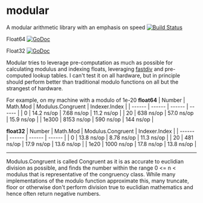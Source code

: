 # modular
A modular arithmetic library with an emphasis on speed
[![Build Status](https://travis-ci.org/stewi1014/modular.svg?branch=master)](https://travis-ci.org/stewi1014/modular)

Float64
[![GoDoc](https://godoc.org/github.com/stewi1014/modular/modular64?status.svg)](https://godoc.org/github.com/stewi1014/modular/modular64)

Float32
[![GoDoc](https://godoc.org/github.com/stewi1014/modular/modular32?status.svg)](https://godoc.org/github.com/stewi1014/modular/modular32)


Modular tries to leverage pre-computation as much as possible for calculating modulus and indexing floats, leveraging [fastdiv] and pre-computed lookup tables. I can't test it on all hardware, but in principle should perform better than traditional modulo functions on all but the strangest of hardware.

For example, on my machine with a modulo of 1e-20 
**float64**
| Number | Math.Mod | Modulus.Congruent | Indexer.Index |
| ------ | ------ | ------ | ------ |
| 0 | 14.2 ns/op | 7.68 ns/op | 11.2 ns/op |
| 20 | 638 ns/op | 57.0 ns/op | 15.9 ns/op |
| 1e300 | 8153 ns/op | 590 ns/op | 144 ns/op |


**float32**
| Number | Math.Mod | Modulus.Congruent | Indexer.Index |
| ------ | ------ | ------ | ------ |
| 0 | 13.8 ns/op | 8.78 ns/op | 11.3 ns/op |
| 20 | 481 ns/op | 17.9 ns/op | 13.6 ns/op |
| 1e20 | 1000 ns/op | 17.8 ns/op | 13.8 ns/op |
***

Modulus.Congruent is called Congruent as it is as accurate to euclidian division as possible, and finds the number within the range 0 <= n < modulus that is representative of the congruency class. While many implementations of the modulo function approximate this, many truncate, floor or otherwise don't perform division true to euclidian mathematics and hence often return negative numbers.

[fastdiv]: <https://github.com/bmkessler/fastdiv>
